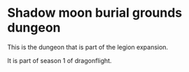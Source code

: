 # Shadow moon burial grounds dungeon

This is the dungeon that is part of the legion expansion.

It is part of season 1 of dragonflight.
